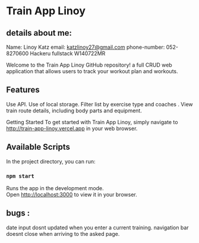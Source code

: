 # Train App Linoy

## details about me:
Name: Linoy Katz
email: katzlinoy27@gmail.com
phone-number: 052-8270600
Hackeru fullstack W140722MR

Welcome to the Train App Linoy GitHub repository!
a full CRUD web application that allows users to track your workout plan and workouts.

## Features
Use API.
Use of local storage.
Filter list by exercise type and coaches .
View train route details, including body parts and equipment.

Getting Started
To get started with Train App Linoy, simply navigate to http://train-app-linoy.vercel.app in your web browser.

## Available Scripts

In the project directory, you can run:

### `npm start`

Runs the app in the development mode.\
Open [http://localhost:3000](http://localhost:3000) to view it in your browser.


## bugs :
date input dosnt updated when you enter a current training.
navigation bar doesnt close when arriving to the asked page.
